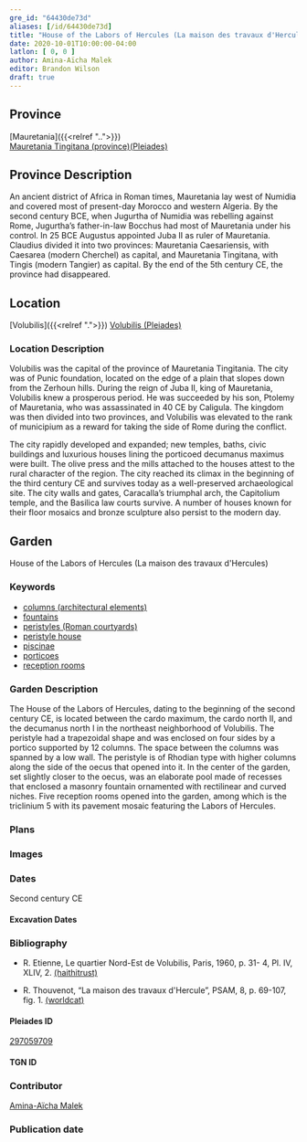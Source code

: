 ```yaml
---
gre_id: "64430de73d"
aliases: [/id/64430de73d]
title: "House of the Labors of Hercules (La maison des travaux d'Hercules)"
date: 2020-10-01T10:00:00-04:00
latlon: [ 0, 0 ]
author: Amina-Aïcha Malek
editor: Brandon Wilson
draft: true
---
```


## Province

[Mauretania]({{<relref "..">}}) \
[Mauretania Tingitana (province)(Pleiades)](https://pleiades.stoa.org/places/981533)

## Province Description

An ancient district of Africa in Roman times, Mauretania lay west of Numidia and covered most of present-day Morocco and western Algeria. By the second century BCE, when Jugurtha of Numidia was rebelling against Rome, Jugurtha’s father-in-law Bocchus had most of Mauretania under his control. In 25 BCE Augustus appointed Juba II as ruler of Mauretania. Claudius divided it into two provinces: Mauretania Caesariensis, with Caesarea (modern Cherchel) as capital, and Mauretania Tingitana, with Tingis (modern Tangier) as capital. By the end of the 5th century CE, the province had disappeared.

## Location

[Volubilis]({{<relref ".">}})
[Volubilis (Pleiades)](https://pleiades.stoa.org/places/275740)

### Location Description

Volubilis was the capital of the province of Mauretania Tingitania. The city was of Punic foundation, located on the edge of a plain that slopes down from the Zerhoun hills. During the reign of Juba II, king of Mauretania, Volubilis knew a prosperous period. He was succeeded by his son, Ptolemy of Mauretania, who was assassinated in 40 CE by Caligula. The kingdom was then divided into two provinces, and Volubilis was elevated to the rank of municipium as a reward for taking the side of Rome during the conflict.

The city rapidly developed and expanded; new temples, baths, civic buildings and luxurious houses lining the porticoed decumanus maximus were built. The olive press and the mills attached to the houses attest to the rural character of the region. The city reached its climax in the beginning of the third century CE and survives today as a well-preserved archaeological site. The city walls and gates, Caracalla’s triumphal arch, the Capitolium temple, and the Basilica law courts survive. A number of houses known for their floor mosaics and bronze sculpture also persist to the modern day.

<!--## Sublocation-->

<!--### Sublocation Description-->

## Garden

House of the Labors of Hercules (La maison des travaux d'Hercules)

### Keywords

- [columns (architectural elements)](http://vocab.getty.edu/page/aat/300001571)
- [fountains](http://vocab.getty.edu/page/aat/300006179)
- [peristyles (Roman courtyards)](http://vocab.getty.edu/page/aat/300080971)
- [peristyle house](http://vocab.getty.edu/page/aat/300005452)
- [piscinae](http://vocab.getty.edu/page/aat/300375619)
- [porticoes](http://vocab.getty.edu/page/aat/300004145)
- [reception rooms](http://vocab.getty.edu/page/aat/300077176)

### Garden Description

The House of the Labors of Hercules, dating to the beginning of the second century CE, is located between the cardo maximum, the cardo north II, and the decumanus north I in the northeast neighborhood of Volubilis. The peristyle had a trapezoidal shape and was enclosed on four sides by a portico supported by 12 columns. The space between the columns was spanned by a low wall.  The peristyle is of Rhodian type with higher columns along the side of the oecus that opened into it. In the center of the garden, set slightly closer to the oecus, was an elaborate pool made of recesses that enclosed a masonry fountain ornamented with rectilinear and curved niches. Five reception rooms opened into the garden, among which is the triclinium 5 with its pavement mosaic featuring the Labors of Hercules.

### Plans
<!--Plan View Image Missing-->
<!-- {{< figure src="../images/IMAGEMISSING" alt="Plan of the House of the Labors of Hercules" title="Fig. 1: Plan of the House of the Labors of Hercules (Rights Statement)">}} -->

### Images

### Dates

Second century CE

#### Excavation Dates

### Bibliography

* R. Etienne, Le quartier Nord-Est de Volubilis, Paris, 1960, p. 31- 4, Pl. IV, XLIV, 2. [(haithitrust)](https://catalog.hathitrust.org/Record/001605508)

* R. Thouvenot, “La maison des travaux d'Hercule”, PSAM, 8, p. 69-107, fig. 1. [(worldcat)](http://www.worldcat.org/oclc/458298683)

#### Pleiades ID

[297059709](https://pleiades.stoa.org/places/297059709)

#### TGN ID

### Contributor

[Amina-Aïcha Malek](http://worldcat.org/identities/lccn-n2012075871/)

### Publication date

<!--07 July 2020-->

<!--### Related articles-->

<!-- Links to other related articles. Leave blank for now -->